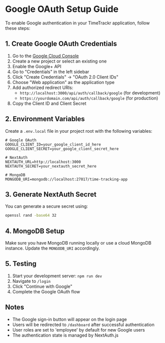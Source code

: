 # Google OAuth Setup Guide

To enable Google authentication in your TimeTrackr application, follow these steps:

## 1. Create Google OAuth Credentials

1. Go to the [Google Cloud Console](https://console.cloud.google.com/)
2. Create a new project or select an existing one
3. Enable the Google+ API
4. Go to "Credentials" in the left sidebar
5. Click "Create Credentials" → "OAuth 2.0 Client IDs"
6. Choose "Web application" as the application type
7. Add authorized redirect URIs:
   - `http://localhost:3000/api/auth/callback/google` (for development)
   - `https://yourdomain.com/api/auth/callback/google` (for production)
8. Copy the Client ID and Client Secret

## 2. Environment Variables

Create a `.env.local` file in your project root with the following variables:

```env
# Google OAuth
GOOGLE_CLIENT_ID=your_google_client_id_here
GOOGLE_CLIENT_SECRET=your_google_client_secret_here

# NextAuth
NEXTAUTH_URL=http://localhost:3000
NEXTAUTH_SECRET=your_nextauth_secret_here

# MongoDB
MONGODB_URI=mongodb://localhost:27017/time-tracking-app
```

## 3. Generate NextAuth Secret

You can generate a secure secret using:

```bash
openssl rand -base64 32
```

## 4. MongoDB Setup

Make sure you have MongoDB running locally or use a cloud MongoDB instance. Update the `MONGODB_URI` accordingly.

## 5. Testing

1. Start your development server: `npm run dev`
2. Navigate to `/login`
3. Click "Continue with Google"
4. Complete the Google OAuth flow

## Notes

- The Google sign-in button will appear on the login page
- Users will be redirected to `/dashboard` after successful authentication
- User roles are set to 'employee' by default for new Google users
- The authentication state is managed by NextAuth.js 